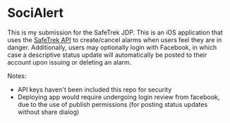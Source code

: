 # SociAlert
This is my submission for the SafeTrek JDP. This is an iOS application that uses the [SafeTrek API](http://developers.safetrek.io) to create/cancel alarms when users feel they are in danger. Additionally, users may optionally login with Facebook, in which case a descriptive status update will automatically be posted to their account upon issuing or deleting an alarm.

Notes:
* API keys haven't been included this repo for security
* Deploying app would require undergoing login review from facebook, due to the use of publish permissions (for posting status updates without share dialog)
